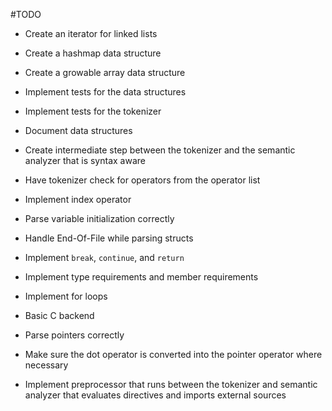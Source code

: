 #TODO

- Create an iterator for linked lists

- Create a hashmap data structure

- Create a growable array data structure

- Implement tests for the data structures

- Implement tests for the tokenizer

- Document data structures

- Create intermediate step between the tokenizer and the semantic analyzer that is syntax aware

- Have tokenizer check for operators from the operator list

- Implement index operator

- Parse variable initialization correctly

- Handle End-Of-File while parsing structs

- Implement `break`, `continue`, and `return`

- Implement type requirements and member requirements

- Implement for loops

- Basic C backend

- Parse pointers correctly

- Make sure the dot operator is converted into the pointer operator where necessary

- Implement preprocessor that runs between the tokenizer and semantic analyzer that evaluates directives and imports external sources